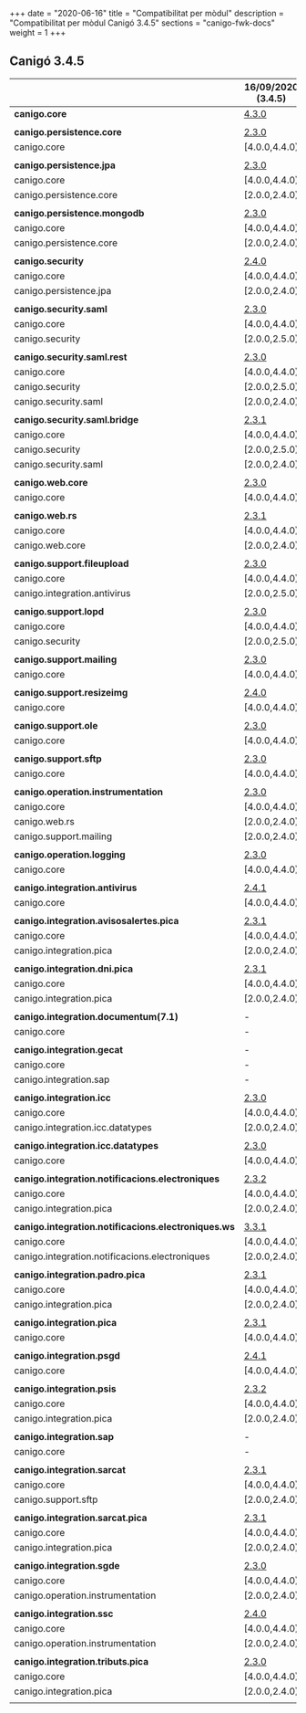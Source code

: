 +++
date        = "2020-06-16"
title       = "Compatibilitat per mòdul"
description = "Compatibilitat per mòdul Canigó 3.4.5"
sections    = "canigo-fwk-docs"
weight      = 1
+++

## Canigó 3.4.5

|                                                   		| 16/09/2020 (3.4.5)																														|
|---------------------------------------------------		|------------------																															|
| **canigo.core**                                   		| [4.3.0](/canigo-fwk-docs/documentacio-llibreries/canigo.core/4.3.0/)  							|
|                                                   		|               																																|
| **canigo.persistence.core**                        		| [2.3.0](/canigo-fwk-docs/documentacio-llibreries/canigo.persistence.core/2.3.0/) |
| canigo.core                                       		| [4.0.0,4.4.0)  																																|
|                                                   		|               																																|
| **canigo.persistence.jpa**                         		| [2.3.0](/canigo-fwk-docs/documentacio-llibreries/canigo.persistence.jpa/2.3.0/)		|
| canigo.core                                       		| [4.0.0,4.4.0)  																																|
| canigo.persistence.core                           		| [2.0.0,2.4.0)  																																|
|                                                   		|               																																|
| **canigo.persistence.mongodb**                     		| [2.3.0](/canigo-fwk-docs/documentacio-llibreries/canigo.persistence.mongodb/2.3.0/) |
| canigo.core                                       		| [4.0.0,4.4.0)  																																|
| canigo.persistence.core                           		| [2.0.0,2.4.0)  																																|
|                                                   		|               																																|
| **canigo.security**                                		| [2.4.0](/canigo-fwk-docs/documentacio-llibreries/canigo.security/2.4.0/) |
| canigo.core                                       		| [4.0.0,4.4.0)  																																|
| canigo.persistence.jpa                             		| [2.0.0,2.4.0)  																																|
|                                                   		|               																																|
| **canigo.security.saml**                           		| [2.3.0](/canigo-fwk-docs/documentacio-llibreries/canigo.security.saml/2.3.0/) |
| canigo.core                                       		| [4.0.0,4.4.0)  																																|
| canigo.security                                   		| [2.0.0,2.5.0) 																																|
|                                                   		|               																																|
| **canigo.security.saml.rest**                      		| [2.3.0](/canigo-fwk-docs/documentacio-llibreries/canigo.security.rest/2.3.0/) |
| canigo.core                                       		| [4.0.0,4.4.0)  																																|
| canigo.security                                   		| [2.0.0,2.5.0) 																																|
| canigo.security.saml                               		| [2.0.0,2.4.0) 																																|
|                                                   		|               																																|
| **canigo.security.saml.bridge**                    		| [2.3.1](/canigo-fwk-docs/documentacio-llibreries/canigo.security.bridge/2.3.1/) |
| canigo.core                                       		| [4.0.0,4.4.0)  																																|
| canigo.security                                   		| [2.0.0,2.5.0) 																																|
| canigo.security.saml                               		| [2.0.0,2.4.0) 																																|
|                                                   		|               																																|
| **canigo.web.core**                                		| [2.3.0](/canigo-fwk-docs/documentacio-llibreries/canigo.web.core/2.3.0/) |
| canigo.core                                       		| [4.0.0,4.4.0)  																																|
|                                                   		|               																																|
| **canigo.web.rs**                                  		| [2.3.1](/canigo-fwk-docs/documentacio-llibreries/canigo.web.rs/2.3.1/) |
| canigo.core                                       		| [4.0.0,4.4.0)  																																|
| canigo.web.core                                   		| [2.0.0,2.4.0) 																																|
|                                                   		|               																																	|
| **canigo.support.fileupload**                      		| [2.3.0](/canigo-fwk-docs/documentacio-llibreries/canigo.support.fileupload/2.3.0/) |
| canigo.core                                       		| [4.0.0,4.4.0)  																																|
| canigo.integration.antivirus                      		| [2.0.0,2.5.0) 																																|
|                                                   		|               																																|
| **canigo.support.lopd**                            		| [2.3.0](/canigo-fwk-docs/documentacio-llibreries/canigo.support.lopd/2.3.0/) |
| canigo.core                                       		| [4.0.0,4.4.0)  																																|
| canigo.security                                   		| [2.0.0,2.5.0) 																																|
|                                                   		|               																																|
| **canigo.support.mailing**                         		| [2.3.0](/canigo-fwk-docs/documentacio-llibreries/canigo.support.mailing/2.3.0/) |
| canigo.core                                       		| [4.0.0,4.4.0)  																																|
|                                                   		|               																																|
| **canigo.support.resizeimg**                         	| [2.4.0](/canigo-fwk-docs/documentacio-llibreries/canigo.support.resizeimg/2.4.0/) |
| canigo.core                                       		| [4.0.0,4.4.0)  																																|
|                                                   		|               																																|
| **canigo.support.ole**                             		| [2.3.0](/canigo-fwk-docs/documentacio-llibreries/canigo.support.ole/2.3.0/) |
| canigo.core                                       		| [4.0.0,4.4.0)  																																|
|                                                   		|               																																|
| **canigo.support.sftp**                            		| [2.3.0](/canigo-fwk-docs/documentacio-llibreries/canigo.support.sftp/2.3.0/) |
| canigo.core                                       		| [4.0.0,4.4.0)  																																|
|                                                   		|               																																|
| **canigo.operation.instrumentation**               		| [2.3.0](/canigo-fwk-docs/documentacio-llibreries/canigo.operation.instrumentation/2.3.0/) |
| canigo.core                                       		| [4.0.0,4.4.0)  																																|
| canigo.web.rs                                   			| [2.0.0,2.4.0) 																																|
| canigo.support.mailing                           			| [2.0.0,2.4.0) 																																|
|                                                   		|               																																|
| **canigo.operation.logging**                       		| [2.3.0](/canigo-fwk-docs/documentacio-llibreries/canigo.operation.logging/2.3.0/) |
| canigo.core                                       		| [4.0.0,4.4.0)  																																|
|                                                   		|               																																|
| **canigo.integration.antivirus**                   		| [2.4.1](/canigo-fwk-docs/documentacio-llibreries/canigo.integration.antivirus/2.4.0/) |
| canigo.core                                       		| [4.0.0,4.4.0)  																																|
|                                                   		|               																																|
| **canigo.integration.avisosalertes.pica**          		| [2.3.1](/canigo-fwk-docs/documentacio-llibreries/canigo.integration.avisosalertes.pica/2.3.1/) |
| canigo.core                                       		| [4.0.0,4.4.0)  																																|
| canigo.integration.pica                           		| [2.0.0,2.4.0) 																																|
|                                                   		|               																																|
| **canigo.integration.dni.pica**                    		| [2.3.1](/canigo-fwk-docs/documentacio-llibreries/canigo.integration.dni.pica/2.3.1/) |
| canigo.core                                       		| [4.0.0,4.4.0)  																																|
| canigo.integration.pica                           		| [2.0.0,2.4.0) 																																|
|                                                   		|               																																|
| **canigo.integration.documentum(7.1)**             		| -             																																|
| canigo.core                                       		| -             																																|
|                                                   		|               																																|
| **canigo.integration.gecat**                       		| -              																																|
| canigo.core                                       		| -              																																|
| canigo.integration.sap                            		| -              																																|
|                                                   		|               																																|
| **canigo.integration.icc**                         		| [2.3.0](/canigo-fwk-docs/documentacio-llibreries/canigo.integration.icc/2.3.0/) |
| canigo.core                                       		| [4.0.0,4.4.0)  																																|
| canigo.integration.icc.datatypes                  		| [2.0.0,2.4.0)  																																|
|                                                   		|               																																|
| **canigo.integration.icc.datatypes**               		| [2.3.0](/canigo-fwk-docs/documentacio-llibreries/canigo.integration.icc.datatypes/2.3.0/) |
| canigo.core                                       		| [4.0.0,4.4.0)  																																|
|                                                   		|               																																|
| **canigo.integration.notificacions.electroniques** 		| [2.3.2](/canigo-fwk-docs/documentacio-llibreries/canigo.integration.notificacions.electroniques/2.3.2/) |
| canigo.core                                       		| [4.0.0,4.4.0)  																																|
| canigo.integration.pica                           		| [2.0.0,2.4.0) 																																|
|                                                   		|               																																|
| **canigo.integration.notificacions.electroniques.ws**	| [3.3.1](/canigo-fwk-docs/documentacio-llibreries/canigo.integration.notificacions.electroniques.ws/3.3.1/) |
| canigo.core                                       		| [4.0.0,4.4.0)  																																|
| canigo.integration.notificacions.electroniques    		| [2.0.0,2.4.0) 																																|
|                                                   		|               																																|
| **canigo.integration.padro.pica**                  		| [2.3.1](/canigo-fwk-docs/documentacio-llibreries/canigo.integration.padro.pica/2.3.1/) |
| canigo.core                                       		| [4.0.0,4.4.0)  																																|
| canigo.integration.pica                           		| [2.0.0,2.4.0) 																																|
|                                                   		|               																																|
| **canigo.integration.pica**                        		| [2.3.1](/canigo-fwk-docs/documentacio-llibreries/canigo.integration.pica/2.3.1/) |
| canigo.core                                       		| [4.0.0,4.4.0)  																																|
|                                                   		|               																																|
| **canigo.integration.psgd**                        		| [2.4.1](/canigo-fwk-docs/documentacio-llibreries/canigo.integration.psgd/2.4.1/) |
| canigo.core                                       		| [4.0.0,4.4.0)  																																|
|                                                   		|               																																|
| **canigo.integration.psis**                        		| [2.3.2](/canigo-fwk-docs/documentacio-llibreries/canigo.integration.psis/2.3.2/) |
| canigo.core                                       		| [4.0.0,4.4.0)  																																|
| canigo.integration.pica                           		| [2.0.0,2.4.0) 																																|
|                                                   		|               																																|
| **canigo.integration.sap**                         		| -              																																|
| canigo.core                                       		| -              																																|
|                                                   		|               																																|
| **canigo.integration.sarcat**                      		| [2.3.1](/canigo-fwk-docs/documentacio-llibreries/canigo.integration.sarcat/2.3.1/) |
| canigo.core                                       		| [4.0.0,4.4.0)  																																|
| canigo.support.sftp                               		| [2.0.0,2.4.0) 																																|
|                                                   		|               																																|
| **canigo.integration.sarcat.pica**                 		| [2.3.1](/canigo-fwk-docs/documentacio-llibreries/canigo.integration.sarcat.pica/2.3.1/) |
| canigo.core                                       		| [4.0.0,4.4.0)  																																|
| canigo.integration.pica                           		| [2.0.0,2.4.0) 																																|
|                                                   		|               																																|
| **canigo.integration.sgde**                        		| [2.3.0](/canigo-fwk-docs/documentacio-llibreries/canigo.integration.sgde.pica/2.3.0/) |
| canigo.core                                       		| [4.0.0,4.4.0)  																																|
| canigo.operation.instrumentation                  		| [2.0.0,2.4.0) 																																|
|                                                   		|               																																|
| **canigo.integration.ssc**                         		| [2.4.0](/canigo-fwk-docs/documentacio-llibreries/canigo.integration.ssc/2.4.0/) |
| canigo.core                                       		| [4.0.0,4.4.0)  																																|
| canigo.operation.instrumentation                  		| [2.0.0,2.4.0) 																																|
|                                                   		|               																																|
| **canigo.integration.tributs.pica**                		| [2.3.0](/canigo-fwk-docs/documentacio-llibreries/canigo.integration.tributs.pica/2.3.0/) |
| canigo.core                                       		| [4.0.0,4.4.0)  																																|
| canigo.integration.pica                           		| [2.0.0,2.4.0) 																																|
|                                                   		|       |
